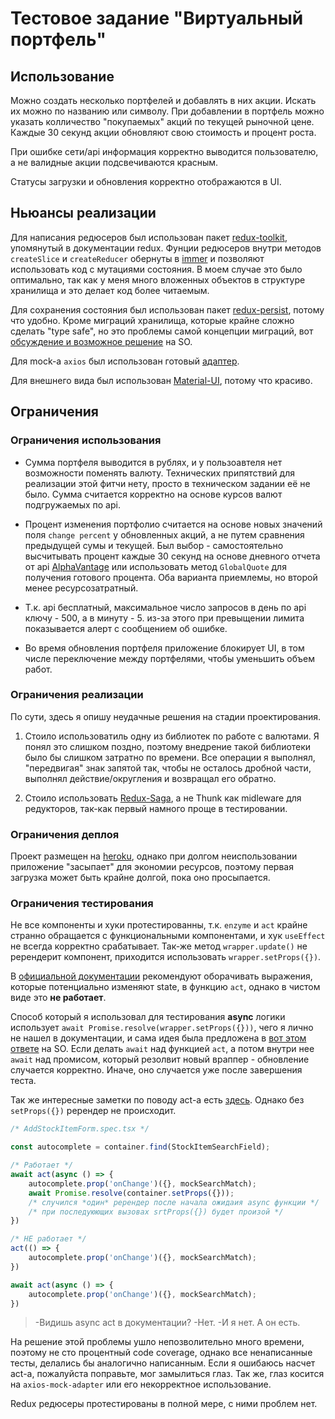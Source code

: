 # Тестовое задание "Виртуальный портфель"

## Использование

Можно создать несколько портфелей и добавлять в них акции. Искать их можно по названию или символу. При добавлении в портфель можно указать колличество "покупаемых" акций по текущей рыночной цене. 
Каждые 30 секунд акции обновляют свою стоимость и процент роста. 

При ошибке сети/api информация корректно выводится пользователю, а не валидные акции подсвечиваются красным.

Статусы загрузки и обновления корректно отображаются в UI.

## Ньюансы реализации
Для написания редюсеров был использован пакет [redux-toolkit](https://redux-toolkit.js.org/), упомянутый в документации redux. Фунции редюсеров внутри методов `createSlice` и `createReducer` обернуты в [immer](https://github.com/immerjs/immer) и позволяют использовать код с мутациями состояния. В моем случае это было оптимально, так как у меня много вложенных объектов в структуре хранилища и это делает код более читаемым.

Для сохранения состояния был использован пакет [redux-persist](https://github.com/rt2zz/redux-persist), потому что удобно. Кроме миграций хранилища, которые крайне сложно сделать "type safe", но это проблемы самой концепции миграций, вот [обсуждение и возможное решение](https://stackoverflow.com/questions/51624096/typescript-typed-redux-persist-migrationmanifest) на SO.

Для mock-а `axios` был использован готовый [адаптер](https://github.com/ctimmerm/axios-mock-adapter). 

Для внешнего вида был использован [Material-UI](https://material-ui.com/), потому что красиво.

## Ограничения
### Ограничения использования

* Сумма портфеля выводится в рублях, и у пользоавтеля нет возможности поменять валюту. Технических припятствий для реализации этой фитчи нету, просто в техническом задании её не было. Сумма считается корректно на основе курсов валют подгружаемых по api.

* Процент изменения портфолио считается на основе новых значений поля `change percent` у обновленных акций, а не путем сравнения предыдущей сумы и текущей. Был выбор - самостоятельно высчитывать процент каждые 30 секунд на основе дневного отчета от api [AlphaVantage](https://www.alphavantage.co/documentation/) или использовать метод `GlobalQuote` для получения готового процента. Оба варианта приемлемы, но второй менее ресурсозатратный.

* Т.к. api бесплатный, максимальное число запросов в день по api ключу - 500, а в минуту - 5. из-за этого при превыщении лимита показывается алерт с сообщением об ошибке.

* Во время обновления портфеля приложение блокирует UI, в том числе переключение между портфелями, чтобы уменьшить объем работ.

### Ограничения реализации

По сути, здесь я опишу неудачные решения на стадии проектирования. 

1. Стоило использоватиль одну из библиотек по работе с валютами. Я понял это слишком поздно, поэтому внедрение такой библиотеки было бы слишком затратно по времени. Все операции я выполнял, "передвигая" знак запятой так, чтобы не осталось дробной части, выполнял действие/округления и возвращал его обратно.

2. Стоило использовать [Redux-Saga](https://redux-saga.js.org/), а не Thunk как midleware для редукторов, так-как первый намного проще в тестировании.

### Ограничения деплоя

Проект размещен на [heroku](http://investor-test-app.herokuapp.com/), однако при долгом неиспользовании приложение "засыпает" для экономии ресурсов, поэтому первая загрузка может быть крайне долгой, пока оно просыпается.

### Ограничения тестирования

Не все компоненты и хуки протестированны, т.к. `enzyme` и `act` крайне странно обращается с функциональными компонентами, и хук `useEffect` не всегда корректно срабатывает. Так-же метод `wrapper.update()` не ререндерит компонент, приходится использовать `wrapper.setProps({})`.

В [официальной документации](https://reactjs.org/docs/test-utils.html#act) рекомендуют оборачивать выражения, которые потенциально изменяют state, в функцию `act`, однако в чистом виде это **не работает**.

Способ который я использовал для тестирования **async** логики использует `await Promise.resolve(wrapper.setProps({}))`, чего я лично не нашел в документации, и сама идея была предложена в [вот этом ответе](https://stackoverflow.com/questions/57006369/testing-asynchronous-useeffect) на SO. Если делать `await` над функцией `act`, а потом внутри нее `await` над промисом, который резолвит новый враппер - обновление случается корректно. Иначе, оно случается уже после завершения теста.

Так же интересные заметки по поводу act-a есть [здесь](https://github.com/threepointone/react-act-examples/blob/master/sync.md). Однако без `setProps({})` ререндер не происходит. 

```javascript
/* AddStockItemForm.spec.tsx */

const autocomplete = container.find(StockItemSearchField);

/* Работает */
await act(async () => {
    autocomplete.prop('onChange')({}, mockSearchMatch);
    await Promise.resolve(container.setProps({}));
    /* случился *один* ререндер после начала ожидаия async функции */
    /* при последуюющих вызовах srtProps({}) будет произой */
})

/* НЕ работает */
act(() => {
    autocomplete.prop('onChange')({}, mockSearchMatch);
})

await act(async () => {
    autocomplete.prop('onChange')({}, mockSearchMatch);
})
```

> -Видишь async act в документации? 
> -Нет.
> -И я нет. А он есть.

На решение этой проблемы ушло непозволительно много времени, поэтому не сто процентный code coverage, однако все ненаписанные тесты, делались бы аналогично написанным. Если я ошибаюсь насчет act-a, пожалуйста поправьте, мог замылиться глаз. Так же, глаз косится на `axios-mock-adapter` или его некорректное использование.

Redux редюсеры протестированы в полной мере, с ними проблем нет.
